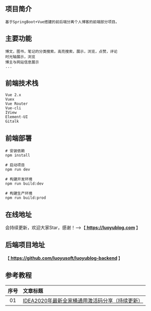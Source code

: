 ## 项目简介
```
基于SpringBoot+Vue搭建的前后端分离个人博客的前端部分项目。
```

## 主要功能
```
博文，图书，笔记的分类搜索，高亮搜索，展示，浏览，点赞，评论
时光轴展示，浏览
博主与网站信息展示
...
```

## 前端技术栈
```
Vue 2.x
Vuex
Vue Router
Vue-cli
IView
Element-UI
Gitalk
```

## 前端部署
```
# 安装依赖
npm install

# 启动项目
npm run dev

# 构建开发环境
npm run build:dev

# 构建生产环境
npm run build:prod
```

## 在线地址
会持续更新，欢迎大家Star，感谢！-->【<b><a href="https://luoyublog.com"> https://luoyublog.com </a></b>】<br/>

## 后端项目地址
【<b><a href="https://github.com/luoyusoft/luoyublog-backend"> https://github.com/luoyusoft/luoyublog-backend </a></b>】<br/>

## 参考教程
|序号|文章标题|
|:---:|:---|
|01|[IDEA2020年最新全家桶通用激活码分享（持续更新）](https://luoyublog.com/article/37)|

